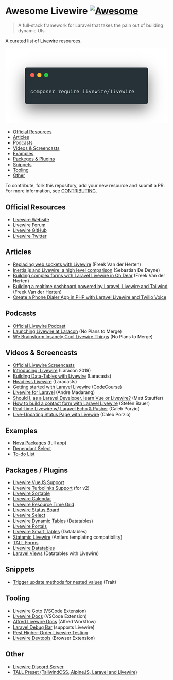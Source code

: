 # Awesome Livewire [![Awesome](https://cdn.rawgit.com/sindresorhus/awesome/d7305f38d29fed78fa85652e3a63e154dd8e8829/media/badge.svg)](https://github.com/sindresorhus/awesome)

> A full-stack framework for Laravel that takes the pain out of building dynamic UIs.

A curated list of [Livewire](https://github.com/livewire/livewire) resources.

![composer require livewire/livewire](screenshot.png)

<!-- TOC -->

* [Official Resources](#official-resources)
* [Articles](#articles)
* [Podcasts](#podcasts)
* [Videos & Screencasts](#videos--screencasts)
* [Examples](#examples)
* [Packeges & Plugins](#packages--plugins)
* [Snippets](#snippets)
* [Tooling](#tooling)
* [Other](#other)

<!-- /TOC -->

To contribute, fork this repository, add your new resource and submit a PR. For more information, see [CONTRIBUTING](/CONTRIBUTING.md).

## Official Resources

* [Livewire Website](https://laravel-livewire.com/)
* [Livewire Forum](https://forum.laravel-livewire.com/)
* [Livewire GitHub](https://github.com/livewire/livewire)
* [Livewire Twitter](https://twitter.com/LaravelLivewire)

## Articles

* [Replacing web sockets with Livewire](https://freek.dev/1622-replacing-web-sockets-with-livewire) (Freek Van der Herten)
* [Inertia.js and Livewire: a high level comparison](https://sebastiandedeyne.com/inertia-js-and-livewire-a-high-level-comparison/) (Sebastian De Deyne)
* [Building complex forms with Laravel Livewire in Oh Dear](https://freek.dev/1609-building-complex-forms-with-laravel-livewire-in-oh-dear) (Freek Van der Herten)
* [Building a realtime dashboard powered by Laravel, Livewire and Tailwind](https://freek.dev/1645-building-a-realtime-dashboard-powered-by-laravel-livewire-and-tailwind-2020-edition) (Freek Van der Herten)
* [Create a Phone Dialer App in PHP with Laravel Livewire and Twilio Voice](https://www.twilio.com/blog/create-phone-dialer-app-php-laravel-livewire-twilio-voice)

## Podcasts

* [Official Livewire Podcast](https://laravel-livewire.com/podcast)
* [Launching Livewire at Laracon](https://noplanstomerge.simplecast.com/episodes/launching-livewire-at-laracon) (No Plans to Merge)
* [We Brainstorm Insanely Cool Livewire Things](https://noplanstomerge.simplecast.com/episodes/we-brainstorm-insanely-cool-livewire-things) (No Plans to Merge)

## Videos & Screencasts

* [Official Livewire Screencasts](https://laravel-livewire.com/screencasts/installation)
* [Introducing: Livewire](https://www.youtube.com/watch?v=fX1aOWWt2nQ) (Laracon 2019)
* [Building Data-Tables with Livewire](https://laracasts.com/series/guest-spotlight/episodes/3) (Laracasts)
* [Headless Livewire](https://laracasts.com/series/guest-spotlight/episodes/10) (Laracasts)
* [Getting started with Laravel Livewire](https://codecourse.com/courses/getting-started-with-laravel-livewire) (CodeCourse)
* [Livewire for Laravel](https://www.youtube.com/watch?v=fhKcI3HAP98) (Andre Madarang)
* [Should I, as a Laravel Developer, learn Vue or Livewire?](https://www.youtube.com/watch?v=3XS4G0IHN4U) (Matt Stauffer)
* [How to build a contact form with Laravel Livewire](https://www.youtube.com/watch?v=Qljh8w5YX44) (Stefen Bauer)
* [Real-time Livewire w/ Laravel Echo & Pusher](https://calebporzio.com/video-realtime-livewire-w-laravel-echo-pusher) (Caleb Porzio)
* [Live-Updating Status Page with Livewire](https://calebporzio.com/live-updating-status-page-with-livewire) (Caleb Porzio)

## Examples

* [Nova Packages](https://github.com/tightenco/novapackages) (full app)
* [Dependant Select](https://github.com/asantibanez/livewire-dependant-select-demo)
* [To-do List](https://github.com/aleksandertabor/todo)

## Packages / Plugins

* [Livewire VueJS Support](https://github.com/livewire/vue)
* [Livewire Turbolinks Support](https://github.com/livewire/turbolinks) (for v2)
* [Livewire Sortable](https://github.com/livewire/sortable)
* [Livewire Calendar](https://github.com/asantibanez/livewire-calendar)
* [Livewire Resource Time Grid](https://github.com/asantibanez/livewire-resource-time-grid)
* [Livewire Status Board](https://github.com/asantibanez/livewire-status-board)
* [Livewire Select](https://github.com/asantibanez/livewire-select)
* [Livewire Dynamic Tables](https://github.com/rappasoft/laravel-livewire-tables) (Datatables)
* [Livewire Portals](https://github.com/jeffochoa/livewire-portals)
* [Livewire Smart Tables](https://github.com/tkaratug/livewire-smart-table) (Datatables)
* [Statamic Livewire](https://github.com/jonassiewertsen/statamic-livewire) (Antlers templating compatibility)
* [TALL Forms](https://github.com/tanthammar/tall-forms)
* [Livewire Datatables](https://livewire-datatables.com/)
* [Laravel Views](https://github.com/Gustavinho/laravel-views) (Datatables with Livewire)

## Snippets
* [Trigger update methods for nested values](https://gist.github.com/imliam/3709ceafb0bd60ea8026b5c936f591ac) (Trait)

## Tooling

* [Livewire Goto](https://marketplace.visualstudio.com/items?itemName=lakuapik.livewire-goto) (VSCode Extension)
* [Livewire Docs](https://marketplace.visualstudio.com/items?itemName=austenc.livewire-docs) (VSCode Extension)
* [Alfred Livewire Docs](https://github.com/AlexMartinFR/alfred-livewire-docs) (Alfred Workflow)
* [Laravel Debug Bar](https://github.com/barryvdh/laravel-debugbar) (supports Livewire)
* [Pest Higher-Order Livewire Testing](https://pestphp.com/docs/plugins/livewire/)
* [Livewire Devtools](https://github.com/beyondcode/livewire-devtools) (Browser Extension)

## Other

* [Livewire Discord Server](https://discord.gg/livewire)
* [TALL Preset (TailwindCSS, AlpineJS, Laravel and Livewire)](https://github.com/laravel-frontend-presets/tall/)
